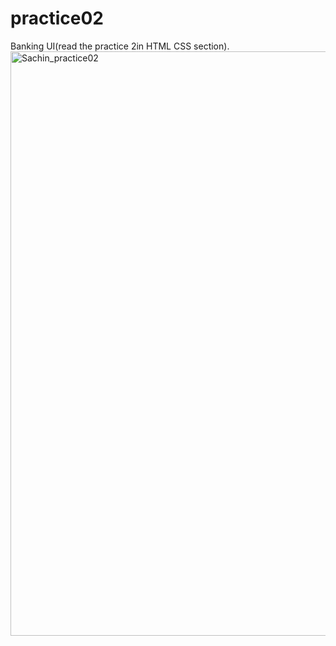 # practice02
Banking UI(read the practice 2in HTML CSS section).
<img width="1919" height="935" alt="Sachin_practice02" src="https://github.com/user-attachments/assets/0b05a620-da46-4028-996e-2e9c4b357bb8" />
